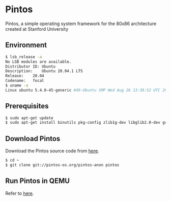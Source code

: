# Pintos

Pintos, a simple operating system framework for the 80x86 architecture created at Stanford University

## Environment

```sh
$ lsb_release -a
No LSB modules are available.
Distributor ID:	Ubuntu
Description:	Ubuntu 20.04.1 LTS
Release:	20.04
Codename:	focal
$ uname -a
Linux ubuntu 5.4.0-45-generic #49-Ubuntu SMP Wed Aug 26 13:38:52 UTC 2020 x86_64 x86_64 x86_64 GNU/Linux
```

## Prerequisites

```sh
$ sudo apt-get update
$ sudo apt-get install binutils pkg-config zlib1g-dev libglib2.0-dev gcc libc6-dev autoconf libtool libsdl1.2-dev g++ libx11-dev libxrandr-dev libxi-dev perl libc6-dbg gdb make git qemu ctags
```

## Download Pintos 

Download the Pintos source code from [here](http://pintos-os.org/cgi-bin/gitweb.cgi?p=pintos-anon;a=summary).

```sh
$ cd ~
$ git clone git://pintos-os.org/pintos-anon pintos
```
## Run Pintos in QEMU

Refer to [here](https://github.com/ivogeorg/os-playground/blob/master/pintos-with-qemu.md).
